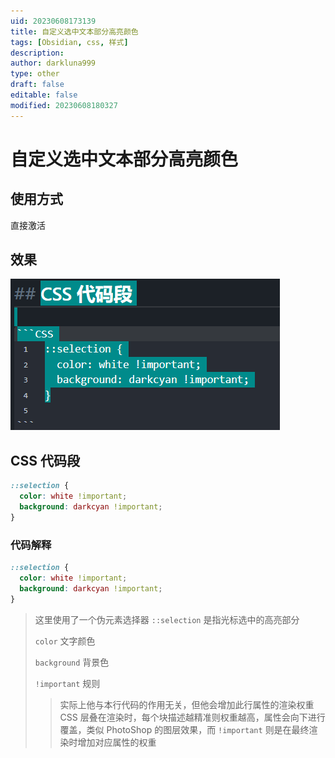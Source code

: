 ```yaml
---
uid: 20230608173139
title: 自定义选中文本部分高亮颜色
tags: [Obsidian, css, 样式]
description: 
author: darkluna999
type: other
draft: false
editable: false
modified: 20230608180327
---
```


# 自定义选中文本部分高亮颜色

## 使用方式

直接激活

## 效果

![](source/Pasted%20image%2020230608175212.png)

## CSS 代码段

```CSS
::selection {
  color: white !important;
  background: darkcyan !important;
}

```

### 代码解释

```CSS
::selection {
  color: white !important;
  background: darkcyan !important;
}
```

> 这里使用了一个伪元素选择器 `::selection` 是指光标选中的高亮部分
>
>`color` 文字颜色
>
>`background` 背景色
>
> `!important` 规则
>
>> 实际上他与本行代码的作用无关，但他会增加此行属性的渲染权重
>> CSS 层叠在渲染时，每个块描述越精准则权重越高，属性会向下进行覆盖，类似 PhotoShop 的图层效果，而 `!important` 则是在最终渲染时增加对应属性的权重
